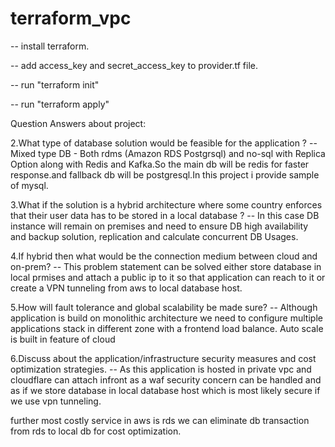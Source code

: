 # terraform_vpc

-- install terraform.

-- add access_key and secret_access_key to provider.tf file.

-- run "terraform init"

-- run "terraform apply"


Question Answers about project:

2.What type of database solution would be feasible for the application ?
-- Mixed type DB - Both rdms (Amazon RDS Postgrsql) and no-sql with Replica Option along with Redis and Kafka.So the main db will be redis for faster response.and fallback db will be postgresql.In this project i provide sample of mysql.

3.What if the solution is a hybrid architecture where some country enforces that their user data has to be stored in a local database ?
-- In this case DB instance will remain on premises and need to ensure DB high availability and backup solution, replication and calculate concurrent DB Usages.

4.If hybrid then what would be the connection medium between cloud and on-prem?
-- This problem statement can be solved either store database in local prmises and attach a public ip to it so that application can reach to it or 
create a VPN tunneling from aws to local database host.

5.How will fault tolerance and global scalability be made sure?
-- Although application is build on monolithic architecture we need to configure multiple applications stack in different zone with a frontend load balance. Auto scale is built in feature of cloud

6.Discuss about the application/infrastructure security measures and cost optimization strategies.
-- As this application is hosted in private vpc and cloudflare can attach infront as a waf security concern can be handled and as if we store database in local database host which is most likely secure if we use vpn tunneling.

further most costly service in aws is rds we can eliminate db transaction from rds to local db for cost optimization.
